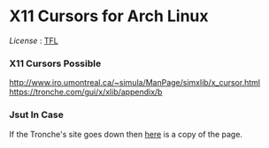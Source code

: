 # X11 Cursors for Arch Linux #

*License* : [TFL](http://github.com/ukoreh/TrueFreeLicense)

### X11 Cursors Possible ###
http://www.iro.umontreal.ca/~simula/ManPage/simxlib/x_cursor.html
https://tronche.com/gui/x/xlib/appendix/b

### Jsut In Case ###
If the Tronche's site goes down then [here](X-Font-Cursors.pdf) is a copy of the page.
